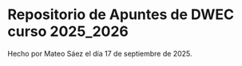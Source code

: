 # Repositorio de Apuntes de DWEC curso 2025_2026
Hecho por Mateo Sáez el día 17 de septiembre de 2025.
